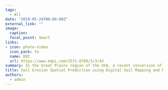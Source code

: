 ```yaml
---
tags:
  - All
date: "2019-05-24T00:00:00Z"
external_link: ""
image:
  caption: 
  focal_point: Smart
links:
- icon: photo-video
  icon_pack: fa
  name: DOI
  url: https://www.mdpi.com/2571-8789/3/3/43
summary: In the Great Plains region of the USA, a recent conversion of the grasslands to cropland impacting the soil erosion and hence the crop productivity. The GIS-Enabled Revised Universal Soil Loss Equation was used to estimate the soil erosion at the watershed scale in the present study. Soil erosion in the current study was predicted for the Big Sioux River watershed scale using the spatial data downloaded from the easily available online sources.  
title: Soil Erosion Spatial Prediction using Digital Soil Mapping and RUSLE methods for Big Sioux River Watershed
authors: 
  - admin
---
```

